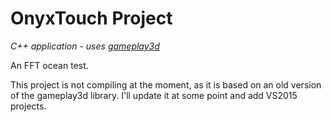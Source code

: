OnyxTouch Project
===========

*C++ application - uses [gameplay3d](http://gameplay3d.org/)*

An FFT ocean test.

This project is not compiling at the moment, as it is based on an old version of the gameplay3d
library. I'll update it at some point and add VS2015 projects.
